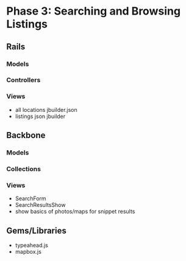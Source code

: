 # Phase 3: Searching and Browsing Listings

## Rails
### Models

### Controllers

### Views
* all locations jbuilder.json
* listings json jbuilder

## Backbone
### Models

### Collections

### Views
* SearchForm
* SearchResultsShow
* show basics of photos/maps for snippet results

## Gems/Libraries
* typeahead.js
* mapbox.js
